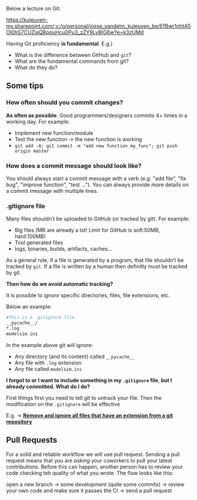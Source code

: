 Below a lecture on Git:

<https://kuleuven-my.sharepoint.com/:v:/g/personal/josse_vandelm_kuleuven_be/EfBwr1nhtA5Ol0hS7CUZjaQBoquHcu0Pu3_zZY9LyBIG6w?e=k3zUMd>

Having Git proficiency **is fundamental**.
E.g.)

- What is the difference between GitHub and `git`?
- What are the fundamental commands from git?
- What do they do?

## Some tips

### How often should you commit changes?

**As often as possible**. Good programmers/designers commits 4+ times in a working day.
For example:

- Implement new function/module
- Test the new function → the new function is working
- `git add -A; git commit -m "add new function my_func"; git push origin master`

### How does a commit message should look like?

You should always start a commit message with a verb (e.g. "add file", "fix bug", "improve function", "test ...").
You can always provide more details on a commit message with multiple lines.

### .gitignore file

Many files shouldn’t be uploaded to GitHub (or tracked by git). For example:

- Big files (MB are already a lot! Limit for GitHub is soft:50MB, hard:100MB)
- Tool generated files
- logs, binaries, builds, artifacts, caches…

As a general rule, if a file is generated by a program, that file shouldn’t be tracked by `git`.
If a file is written by a human then definitly must be tracked by git.

**Then how do we avoid automatic tracking?**

It is possible to *ignore* specific directories, files, file extensions, etc.

Below an example:

```bash
#This is a .gitignore file
__pycache__/
*.log
modelsim.ini
```

In the example above git will ignore:

- Any directory (and its content) called `__pycache__`
- Any file with `.log` extension
- Any file called `modelsim.ini`

**I forgot to or I want to include something in my `.gitignore` file, but I already committed. What do I do?**

First things first you need to tell git to untrack your file. Then the modification on the `.gitignore` will be effective

E.g. → [**Remove and ignore all files that have an extension from a git repository**](https://stackoverflow.com/questions/2320895/remove-and-ignore-all-files-that-have-an-extension-from-a-git-repository)

## Pull Requests

For a solid and reliable workflow we will use pull request.
Sending a pull request means that you are _asking_ your coworkers to pull your latest contributions. Before this can happen, another person has to review your code checking teh quality of what you wrote.
The flow looks like this:

open a new branch -> some development (quite some commits) -> review your own code and make sure it passes the CI -> send a pull request

